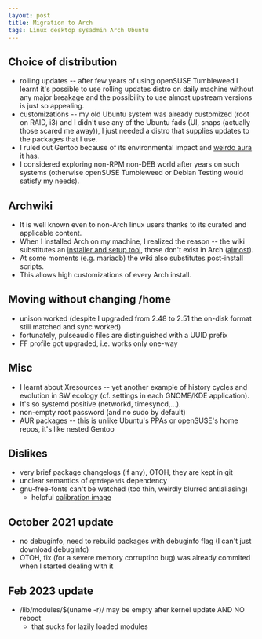 ```yaml
---
layout: post
title: Migration to Arch
tags: Linux desktop sysadmin Arch Ubuntu
---
```


## Choice of distribution

* rolling updates -- after few years of using openSUSE Tumbleweed I learnt it's
  possible to use rolling updates distro on daily machine without any major
  breakage and the possibility to use almost upstream versions is just so
  appealing.
* customizations -- my old Ubuntu system was already customized (root on RAID,
  i3) and I didn't use any of the Ubuntu fads (UI, snaps (actually those scared
  me away)), I just needed a distro that supplies updates to the packages that I
  use.
* I ruled out Gentoo because of its environmental impact and [weirdo
  aura](https://web.archive.org/web/20060903005300/http://funroll-loops.org/)
  it has.
* I considered exploring non-RPM non-DEB world after years on such systems
  (otherwise openSUSE Tumbleweed or Debian Testing would satisfy my needs).

## Archwiki

  * It is well known even to non-Arch linux users thanks to its curated and
    applicable content.
  * When I installed Arch on my machine, I realized the reason -- the wiki
    substitutes an [installer and setup tool](https://yast.opensuse.org/),
    those don't exist in Arch
    ([almost](https://man.archlinux.org/man/pacstrap.8)).
  * At some moments (e.g. mariadb) the wiki also substitutes post-install scripts.
  * This allows high customizations of every Arch install.

## Moving without changing /home

  * unison worked (despite I upgraded from 2.48 to 2.51 the on-disk format still matched and sync worked)
  * fortunately, pulseaudio files are distinguished with a UUID prefix
  * FF profile got upgraded, i.e. works only one-way

## Misc

  * I learnt about Xresources -- yet another example of history cycles and
    evolution in SW ecology (cf. settings in each GNOME/KDE application).
  * It's so systemd positive (networkd, timesyncd,...).
  * non-empty root password (and no sudo by default)
  * AUR packages -- this is unlike Ubuntu's PPAs or openSUSE's home repos, it's
    like nested Gentoo

## Dislikes
 
  * very brief package changelogs (if any), OTOH, they are kept in git
  * unclear semantics of `optdepends` dependency
  * gnu-free-fonts can't be watched (too thin, weirdly blurred antialiasing)
    * helpful [calibration image](http://www.lagom.nl/lcd-test/subpixel.php)

## October 2021 update

  * no debuginfo, need to rebuild packages with debuginfo flag (I can't just download debuginfo)
  * OTOH, fix (for a severe memory corruptino bug) was already commited when I
    started dealing with it

## Feb 2023 update
  
  * /lib/modules/$(uname -r)/ may be empty after kernel update AND NO reboot
    * that sucks for lazily loaded modules
